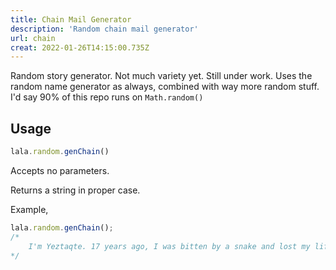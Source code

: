 ```yaml
---
title: Chain Mail Generator
description: 'Random chain mail generator'
url: chain
creat: 2022-01-26T14:15:00.735Z
---
```


Random story generator. Not much variety yet. Still under work. Uses the random name generator as always, combined with way more random stuff. I'd say 90% of this repo runs on `Math.random()`

## Usage
```js
lala.random.genChain()
```
Accepts no parameters.

Returns a string in proper case.

Example,
```js
lala.random.genChain(); 
/*
    I'm Yeztaqte. 17 years ago, I was bitten by a snake and lost my life. Forward this story to 15 people or your grandparents will be impaled by an umbrella.
*/
```